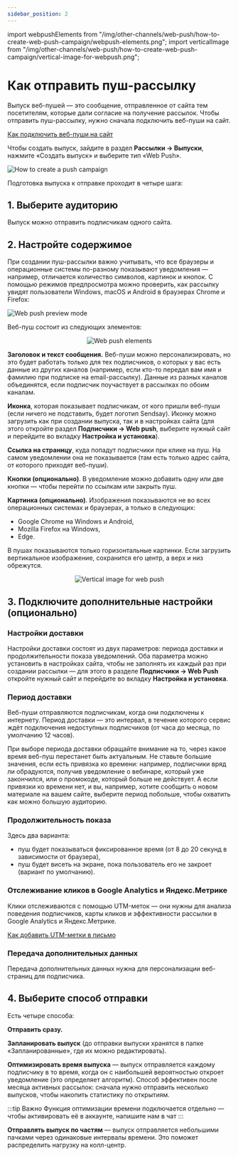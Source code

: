 ```yaml
---
sidebar_position: 2
---
```


import webpushElements from "/img/other-channels/web-push/how-to-create-web-push-campaign/webpush-elements.png";
import verticalImage from "/img/other-channels/web-push/how-to-create-web-push-campaign/vertical-image-for-webpush.png";

# Как отправить пуш-рассылку

Выпуск веб-пушей — это сообщение, отправленное от сайта тем посетителям, которые дали согласие на получение рассылок. Чтобы отправить пуш-рассылку, нужно сначала подключить веб-пуши на сайт.

[Как подключить веб-пуши на сайт](https://docs.sendsay.ru/other-channels/web-push/how-to-connect-web-push)

Чтобы создать выпуск, зайдите в раздел **Рассылки → Выпуски**, нажмите «Создать выпуск» и выберите тип «Web Push».

![How to create a push campaign](/img/other-channels/web-push/how-to-create-web-push-campaign/how-to-create-a-push-campaign.gif) <br/>

Подготовка выпуска к отправке проходит в четыре шага:

## 1. Выберите аудиторию

Выпуск можно отправить подписчикам одного сайта.

## 2. Настройте содержимое

При создании пуш-рассылки важно учитывать, что все браузеры и операционные системы по-разному показывают уведомления — например, отличается количество символов, картинок и кнопок. С помощью режимов предпросмотра можно проверить, как рассылку увидят пользователи Windows, macOS и Android в браузерах Chrome и Firefox:

![Web push preview mode](/img/other-channels/web-push/how-to-create-web-push-campaign/webpush-preview-mode.gif) <br/>

Веб-пуш состоит из следующих элементов:

<p align="center">
    <img src={webpushElements} alt="Web push elements" />
</p>

**Заголовок и текст сообщения.** Веб-пуши можно персонализировать, но это будет работать только для тех подписчиков, о которых у вас есть данные из других каналов (например, если кто-то передал вам имя и фамилию при подписке на email-рассылку). Данные из разных каналов объединятся, если подписчик поучаствует в рассылках по обоим каналам.

**Иконка**, которая показывает подписчикам, от кого пришли веб-пуши (если ничего не подставить, будет логотип Sendsay). Иконку можно загрузить как при создании выпуска, так и в настройках сайта (для этого откройте раздел **Подписчики → Web push**, выберите нужный сайт и перейдите во вкладку **Настройка и установка**).

**Ссылка на страницу**, куда попадут подписчики при клике на пуш. На самом уведомлении она не показывается (там есть только адрес сайта, от которого приходят веб-пуши).

**Кнопки (опционально)**. В уведомление можно добавить одну или две кнопки — чтобы перейти по ссылкам или закрыть пуш.

**Картинка (опционально)**. Изображения показываются не во всех операционных системах и браузерах, а только в следующих:

- Google Chrome на Windows и Android,
- Mozilla Firefox на Windows,
- Edge.

В пушах показываются только горизонтальные картинки. Если загрузить вертикальное изображение, сохранится его центр, а верх и низ обрежутся.

<p align="center">
    <img src={verticalImage} alt="Vertical image for web push" />
</p>

## 3. Подключите дополнительные настройки (опционально)

### Настройки доставки

Настройки доставки состоят из двух параметров: периода доставки и продолжительности показа уведомлений. Оба параметра можно установить в настройках сайта, чтобы не заполнять их каждый раз при создании рассылки — для этого в разделе **Подписчики → Web Push** откройте нужный сайт и перейдите во вкладку **Настройка и установка**.

### Период доставки

Веб-пуши отправляются подписчикам, когда они подключены к интернету. Период доставки — это интервал, в течение которого сервис ждёт подключения недоступных подписчиков (от часа до месяца, по умолчанию 12 часов).

При выборе периода доставки обращайте внимание на то, через какое время веб-пуш перестанет быть актуальным. Не ставьте большие значения, если есть привязка ко времени: например, подписчики вряд ли обрадуются, получив уведомление о вебинаре, который уже закончился, или о промокоде, который больше не действует. А если привязки ко времени нет, и вы, например, хотите сообщить о новом материале на вашем сайте, выберите период побольше, чтобы охватить как можно большую аудиторию.

### Продолжительность показа

Здесь два варианта:

- пуш будет показываться фиксированное время (от 8 до 20 секунд в зависимости от браузера),
- пуш будет висеть на экране, пока пользователь его не закроет (вариант по умолчанию).

### Отслеживание кликов в Google Analytics и Яндекс.Метрике

Клики отслеживаются с помощью UTM-меток — они нужны для анализа поведения подписчиков, карты кликов и эффективности рассылки в Google Analytics и Яндекс.Метрике.

[Как добавить UTM-метки в письмо](https://docs.sendsay.ru/email-campaigns/settings/how-to-add-utm)

### Передача дополнительных данных

Передача дополнительных данных нужна для персонализации веб-страниц для подписчика.

## 4. Выберите способ отправки

Есть четыре способа:

**Отправить сразу.**

**Запланировать выпуск** (до отправки выпуски хранятся в папке «Запланированные», где их можно редактировать).

**Оптимизировать время выпуска** — выпуск отправляется каждому подписчику в то время, когда он с наибольшей вероятностью откроет уведомление (это определяет алгоритм). Способ эффективен после месяца активных рассылок: сначала нужно отправить несколько выпусков, чтобы накопить статистику по открытиям.

:::tip Важно
Функция оптимизации времени подключается отдельно — чтобы активировать её в аккаунте, напишите нам в чат
:::

**Отправлять выпуск по частям** — выпуск отправляется небольшими пачками через одинаковые интервалы времени. Это поможет распределить нагрузку на колл-центр.
